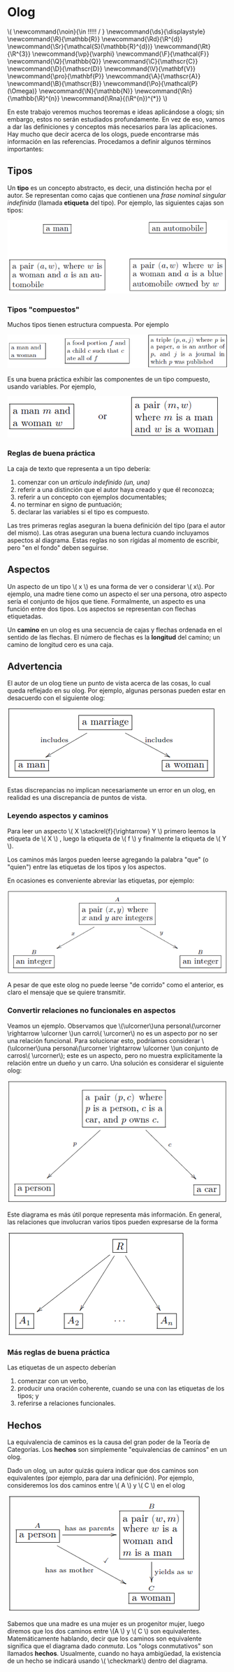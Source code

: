 # Olog

<script type="text/javascript" async src="https://cdnjs.cloudflare.com/ajax/libs/mathjax/2.7.1/MathJax.js?config=TeX-MML-AM_CHTML"> </script>

\\(
  \newcommand{\noin}{\in \!\!\!\!\! / }
  \newcommand{\ds}{\displaystyle}
  \newcommand{\R}{\mathbb{R}}
  \newcommand{\Rd}{\R^{d}}
  \newcommand{\Sr}{\mathcal{S}(\mathbb{R}^{d})}
  \newcommand{\Rt}{\R^{3}}
  \newcommand{\vp}{\varphi}
  \newcommand{\F}{\mathcal{F}}
  \newcommand{\Q}{\mathbb{Q}}
  \newcommand{\C}{\mathscr{C}}
  \newcommand{\D}{\mathscr{D}}
  \newcommand{\V}{\mathbf{V}}
  \newcommand{\pro}{\mathbf{P}}
  \newcommand{\A}{\mathscr{A}}
  \newcommand{\B}{\mathscr{B}}
  \newcommand{\Po}{\mathcal{P}(\Omega)}
  \newcommand{\N}{\mathbb{N}}
  \newcommand{\Rn}{\mathbb{\R}^{n}}
  \newcommand{\Rna}{(\R^{n})^{*}}
\\)

En este trabajo veremos muchos teoremas e ideas aplicándose a ologs; sin embargo, estos no serán estudiados profundamente. En vez de eso, vamos a dar las definiciones y conceptos más necesarios para las aplicaciones. Hay mucho que decir acerca de los ologs, puede encontrarse más información en las referencias. Procedamos a definir algunos términos importantes:

## Tipos
Un **tipo** es un concepto abstracto, es decir, una distinción hecha por el autor. Se representan como cajas que contienen una *frase nominal singular indefinida* (llamada **etiqueta** del tipo). Por ejemplo, las siguientes cajas son tipos:

![ejemplo](img/img4.png)

### Tipos "compuestos"
Muchos tipos tienen estructura compuesta. Por ejemplo

![comp](img/img5.png)

Es una buena práctica exhibir las componentes de un tipo compuesto, usando variables. Por ejemplo,

![ejempcomp](img/img6.png)

### Reglas de buena práctica

La caja de texto que representa a un tipo debería:
1. comenzar con un *artículo indefinido (un, una)*
2. referir a una distinción que el autor haya creado y que él reconozca;
3. referir a un concepto con ejemplos documentables;
4. no terminar en signo de puntuación;
5. declarar las variables si el tipo es compuesto.

Las tres primeras reglas aseguran la buena definición del tipo (para el autor del mismo). Las otras aseguran una buena lectura cuando incluyamos aspectos al diagrama. Estas reglas no son rígidas al momento de escribir, pero "en el fondo" deben seguirse.



## Aspectos

Un aspecto de un tipo \\( x \\)  es una forma de ver o considerar \\( x\\). Por ejemplo, una madre tiene como un aspecto el ser una persona, otro aspecto sería el conjunto de hijos que tiene. Formalmente, un aspecto es una función entre dos tipos. Los aspectos se representan con flechas etiquetadas.

Un **camino** en un olog es una secuencia de cajas y flechas ordenada en el sentido de las flechas. El número de flechas es la **longitud** del camino; un camino de longitud cero es una caja.


## Advertencia

El autor de un olog tiene un punto de vista acerca de las cosas, lo cual queda reflejado en su olog. Por ejemplo, algunas personas pueden estar en desacuerdo con el siguiente olog:

![Advertencia](img/img7.png)

Estas discrepancias no implican necesariamente un error en un olog, en realidad es una discrepancia de puntos de vista.

### Leyendo aspectos y caminos

 Para leer un aspecto \\( X \stackrel{f}{\rightarrow} Y \\) primero leemos la etiqueta de \\( X \\) , luego la etiqueta de \\( f \\) y finalmente la etiqueta de \\( Y \\).

Los caminos más largos pueden leerse agregando la palabra "que" (o "quien") entre las etiquetas de los tipos y los aspectos.

En ocasiones es conveniente abreviar las etiquetas, por ejemplo:

![Leyendo](img/img8.png)

A pesar de que este olog no puede leerse "de corrido" como el anterior, es claro el mensaje que se quiere transmitir.

### Convertir relaciones no funcionales en aspectos

Veamos un ejemplo. Observamos que \\(\ulcorner\\)una persona\\(\urcorner \rightarrow \ulcorner \\)un carro\\( \urcorner\\) no es un aspecto por no ser una relación funcional. Para solucionar esto, podríamos considerar \\(\ulcorner\\)una persona\\(\urcorner \rightarrow \ulcorner \\)un conjunto de carros\\( \urcorner\\); este es un aspecto, pero no muestra explícitamente la relación entre un dueño y un carro. Una solución es considerar el siguiente olog:

![carro](img/img9.png)

Este diagrama es más útil porque representa más información. En general, las relaciones que involucran varios tipos pueden expresarse de la forma

![otro](img/img10.png)

### Más reglas de buena práctica

Las etiquetas de un aspecto deberían

1. comenzar con un verbo,
2. producir una oración coherente, cuando se una con las etiquetas de los tipos; y
3. referirse a relaciones funcionales.


## Hechos
La equivalencia de caminos es la causa del gran poder de la Teoría de Categorías. Los **hechos** son simplemente "equivalencias de caminos" en un olog.

Dado un olog, un autor quizás quiera indicar que dos caminos son equivalentes (por ejemplo, para dar una definición). Por ejemplo, consideremos los dos caminos entre \\( A \\) y \\( C \\) en el olog

![hechos](img/img11.png)

Sabemos que una madre es una mujer es un progenitor mujer, luego diremos que los dos caminos entre \\(A \\) y \\( C \\) son equivalentes. Matemáticamente hablando, decir que los caminos son equivalente significa que el diagrama dado *conmuta*. Los "ologs conmutativos" son llamados **hechos**. Usualmente, cuando no haya ambigüedad, la existencia de un hecho se indicará usando \\( \checkmark\\) dentro del diagrama.

